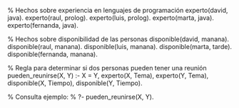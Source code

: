 % Hechos sobre experiencia en lenguajes de programación
experto(david, java).
experto(raul, prolog).
experto(luis, prolog).
experto(marta, java).
experto(fernanda, java).

% Hechos sobre disponibilidad de las personas
disponible(david, manana).
disponible(raul, manana).
disponible(luis, manana).
disponible(marta, tarde).
disponible(fernanda, manana).

% Regla para determinar si dos personas pueden tener una reunión
pueden_reunirse(X, Y) :-
    X \= Y,
    experto(X, Tema),
    experto(Y, Tema),
    disponible(X, Tiempo),
    disponible(Y, Tiempo).

% Consulta ejemplo:
% ?- pueden_reunirse(X, Y).
